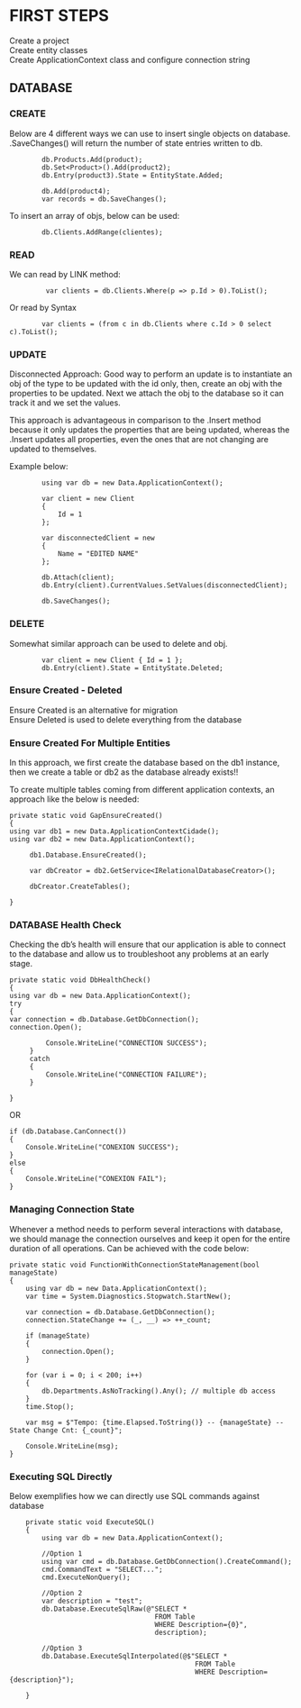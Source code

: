 # FIRST STEPS

Create a project  
Create entity classes  
Create ApplicationContext class and configure connection string

## DATABASE

### CREATE

Below are 4 different ways we can use to insert single objects on database. .SaveChanges() will return the number of state entries written to db.

```
        db.Products.Add(product);
        db.Set<Product>().Add(product2);
        db.Entry(product3).State = EntityState.Added;

        db.Add(product4);
        var records = db.SaveChanges();
```

To insert an array of objs, below can be used:

```
        db.Clients.AddRange(clientes);
```

### READ

We can read by LINK method:

```
         var clients = db.Clients.Where(p => p.Id > 0).ToList();
```

Or read by Syntax

```
        var clients = (from c in db.Clients where c.Id > 0 select c).ToList();
```

### UPDATE

Disconnected Approach:
Good way to perform an update is to instantiate an obj of the type to be updated with the id only, then, create an obj with the properties to be updated. Next we attach the obj to the database so it can track it and we set the values.

This approach is advantageous in comparison to the .Insert method because it only updates the properties that are being updated, whereas the .Insert updates all properties, even the ones that are not changing are updated to themselves.

Example below:

```
        using var db = new Data.ApplicationContext();

        var client = new Client
        {
            Id = 1
        };

        var disconnectedClient = new
        {
            Name = "EDITED NAME"
        };

        db.Attach(client);
        db.Entry(client).CurrentValues.SetValues(disconnectedClient);

        db.SaveChanges();
```

### DELETE

Somewhat similar approach can be used to delete and obj.

```
        var client = new Client { Id = 1 };
        db.Entry(client).State = EntityState.Deleted;
```

### Ensure Created - Deleted

Ensure Created is an alternative for migration  
Ensure Deleted is used to delete everything from the database

### Ensure Created For Multiple Entities

In this approach, we first create the database based on the db1 instance, then we create a table or db2 as the database already exists!!

To create multiple tables coming from different application contexts, an approach like the below is needed:

```
private static void GapEnsureCreated()
{
using var db1 = new Data.ApplicationContextCidade();
using var db2 = new Data.ApplicationContext();

     db1.Database.EnsureCreated();

     var dbCreator = db2.GetService<IRelationalDatabaseCreator>();

     dbCreator.CreateTables();

}
```

### DATABASE Health Check

Checking the db’s health will ensure that our application is able to connect to the database and allow us to troubleshoot any problems at an early stage.

```
private static void DbHealthCheck()
{
using var db = new Data.ApplicationContext();
try
{
var connection = db.Database.GetDbConnection();
connection.Open();

         Console.WriteLine("CONNECTION SUCCESS");
     }
     catch
     {
         Console.WriteLine("CONNECTION FAILURE");
     }

}
```

OR

```
if (db.Database.CanConnect())
{
    Console.WriteLine("CONEXION SUCCESS");
}
else
{
    Console.WriteLine("CONEXION FAIL");
}
```

### Managing Connection State

Whenever a method needs to perform several interactions with database, we should manage the connection ourselves and keep it open for the entire duration of all operations.
Can be achieved with the code below:

```
private static void FunctionWithConnectionStateManagement(bool manageState)
{
    using var db = new Data.ApplicationContext();
    var time = System.Diagnostics.Stopwatch.StartNew();

    var connection = db.Database.GetDbConnection();
    connection.StateChange += (_, __) => ++_count;

    if (manageState)
    {
        connection.Open();
    }

    for (var i = 0; i < 200; i++)
    {
        db.Departments.AsNoTracking().Any(); // multiple db access
    }
    time.Stop();

    var msg = $"Tempo: {time.Elapsed.ToString()} -- {manageState} -- State Change Cnt: {_count}";

    Console.WriteLine(msg);
}
```

### Executing SQL Directly

Below exemplifies how we can directly use SQL commands against database

```
    private static void ExecuteSQL()
    {
        using var db = new Data.ApplicationContext();

        //Option 1
        using var cmd = db.Database.GetDbConnection().CreateCommand();
        cmd.CommandText = "SELECT...";
        cmd.ExecuteNonQuery();

        //Option 2
        var description = "test";
        db.Database.ExecuteSqlRaw(@"SELECT *
                                    FROM Table
                                    WHERE Description={0}",
                                    description);

        //Option 3
        db.Database.ExecuteSqlInterpolated(@$"SELECT *
                                              FROM Table
                                              WHERE Description={description}");

    }
```

###

```

```

###

```

```

###

```

```

###

```

```

###

```

```

###

```

```

###

```

```
